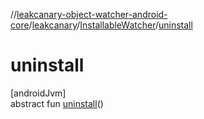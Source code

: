 //[leakcanary-object-watcher-android-core](../../../index.md)/[leakcanary](../index.md)/[InstallableWatcher](index.md)/[uninstall](uninstall.md)

# uninstall

[androidJvm]\
abstract fun [uninstall](uninstall.md)()
